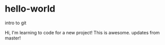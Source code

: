 # hello-world
intro to git

Hi, I'm learning to code for a new project!
This is awesome.
updates from master!
